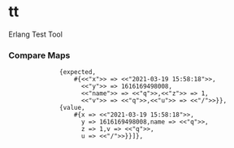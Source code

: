 # tt
Erlang Test Tool


### Compare Maps

                  {expected,
                      #{<<"x">> => <<"2021-03-19 15:58:18">>,
                        <<"y">> => 1616169498008,
                        <<"name">> => <<"q">>,<<"z">> => 1,
                        <<"v">> => <<"q">>,<<"u">> => <<"/">>}},
                  {value,
                      #{x => <<"2021-03-19 15:58:18">>,
                        y => 1616169498008,name => <<"q">>,
                        z => 1,v => <<"q">>,
                        u => <<"/">>}}]},
